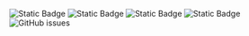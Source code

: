 ![Static Badge](https://img.shields.io/badge/blacklists-60-000000) ![Static Badge](https://img.shields.io/badge/blacklisted-2588819-cc0000) ![Static Badge](https://img.shields.io/badge/whitelisted-2244-00CC00) ![Static Badge](https://img.shields.io/badge/streaming_blacklist-28107-000000) ![GitHub issues](https://img.shields.io/github/issues/fabriziosalmi/blacklists)
